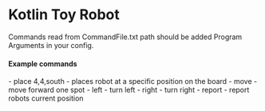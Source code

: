 <h1>Kotlin Toy Robot</h1>

Commands read from CommandFile.txt path should be added Program Arguments in your config.

<h4>Example commands</h4>
- place 4,4,south
  - places robot at a specific position on the board
- move
  - move forward one spot
- left
  - turn left
- right
  - turn right
- report
  - report robots current position
